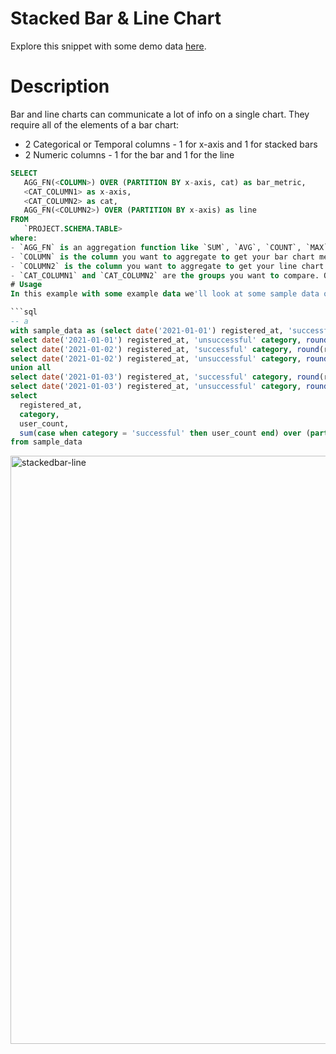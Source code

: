 # Stacked Bar & Line Chart
Explore this snippet with some demo data [here](https://count.co/n/xnf2JGWOpEh?vm=e).


# Description
Bar and line charts can communicate a lot of info on a single chart. They require all of the elements of a bar chart: 
- 2 Categorical or Temporal columns - 1 for x-axis and 1 for stacked bars
- 2 Numeric columns - 1 for the bar and 1 for the line

```sql
SELECT 
   AGG_FN(<COLUMN>) OVER (PARTITION BY x-axis, cat) as bar_metric,
   <CAT_COLUMN1> as x-axis,
   <CAT_COLUMN2> as cat,
   AGG_FN(<COLUMN2>) OVER (PARTITION BY x-axis) as line
FROM 
   `PROJECT.SCHEMA.TABLE>
where: 
- `AGG_FN` is an aggregation function like `SUM`, `AVG`, `COUNT`, `MAX`, etc.
- `COLUMN` is the column you want to aggregate to get your bar chart metric. Make sure this is a numeric column. 
- `COLUMN2` is the column you want to aggregate to get your line chart metric. Make sure this is a numeric column. 
- `CAT_COLUMN1` and `CAT_COLUMN2` are the groups you want to compare. One will go on the x axis and the other on the colors of the bar chart. Make sure these are categorical or temporal columns and not numerical fields. 
# Usage
In this example with some example data we'll look at some sample data of users that were successful & unsuccessful at a certain task over a few days. We'll show the count of users by their outcome, then show the overall success rate for each day. 

```sql
-- a
with sample_data as (select date('2021-01-01') registered_at, 'successful' category, round(rand()*10) user_count union all 
select date('2021-01-01') registered_at, 'unsuccessful' category, round(rand()*10) user_count union all 
select date('2021-01-02') registered_at, 'successful' category, round(rand()*10) user_count union all 
select date('2021-01-02') registered_at, 'unsuccessful' category, round(rand()*10) user_count
union all 
select date('2021-01-03') registered_at, 'successful' category, round(rand()*10) user_count union all 
select date('2021-01-03') registered_at, 'unsuccessful' category, round(rand()*10) user_count)
select 
  registered_at, 
  category, 
  user_count, 
  sum(case when category = 'successful' then user_count end) over (partition by registered_at) /sum(user_count) over(partition by registered_at) success_rate
from sample_data
```
<img width="941" alt="stackedbar-line" src="https://user-images.githubusercontent.com/42146708/124850076-dcd31500-df54-11eb-942f-f2454149d7f7.png">
